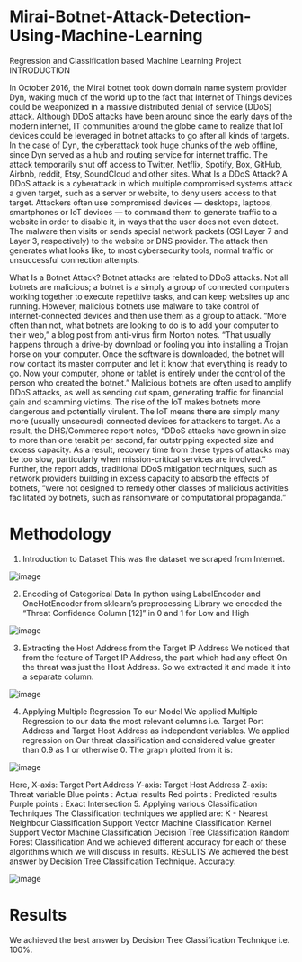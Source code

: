 # Mirai-Botnet-Attack-Detection-Using-Machine-Learning
Regression and Classification based Machine Learning Project
INTRODUCTION

In October 2016, the Mirai botnet took down domain name system provider Dyn, waking much of the world up to the fact that Internet of Things devices could be weaponized in a massive distributed denial of service (DDoS) attack. Although DDoS attacks have been around since the early days of the modern internet, IT communities around the globe came to realize that IoT devices could be leveraged in botnet attacks to go after all kinds of targets.
In the case of Dyn, the cyberattack took huge chunks of the web offline, since Dyn served as a hub and routing service for internet traffic. The attack temporarily shut off access to Twitter, Netflix, Spotify, Box, GitHub, Airbnb, reddit, Etsy, SoundCloud and other sites.
What Is a DDoS Attack?
A DDoS attack is a cyberattack in which multiple compromised systems attack a given target, such as a server or website, to deny users access to that target. 
Attackers often use compromised devices — desktops, laptops, smartphones or IoT devices — to command them to generate traffic to a website in order to disable it, in ways that the user does not even detect.
The malware then visits or sends special network packets (OSI Layer 7 and Layer 3, respectively) to the website or DNS provider. The attack then generates what looks like, to most cybersecurity tools, normal traffic or unsuccessful connection attempts.

What Is a Botnet Attack?
Botnet attacks are related to DDoS attacks. Not all botnets are malicious; a botnet is a simply a group of connected computers working together to execute repetitive tasks, and can keep websites up and running. However, malicious botnets use malware to take control of internet-connected devices and then use them as a group to attack.
“More often than not, what botnets are looking to do is to add your computer to their web,” a blog post from anti-virus firm Norton notes. “That usually happens through a drive-by download or fooling you into installing a Trojan horse on your computer. Once the software is downloaded, the botnet will now contact its master computer and let it know that everything is ready to go. Now your computer, phone or tablet is entirely under the control of the person who created the botnet.”
Malicious botnets are often used to amplify DDoS attacks, as well as sending out spam, generating traffic for financial gain and scamming victims.
The rise of the IoT makes botnets more dangerous and potentially virulent. The IoT means there are simply many more (usually unsecured) connected devices for attackers to target. As a result, the DHS/Commerce report notes, “DDoS attacks have grown in size to more than one terabit per second, far outstripping expected size and excess capacity. As a result, recovery time from these types of attacks may be too slow, particularly when mission-critical services are involved.”
Further, the report adds, traditional DDoS mitigation techniques, such as network providers building in excess capacity to absorb the effects of botnets, “were not designed to remedy other classes of malicious activities facilitated by botnets, such as ransomware or computational propaganda.”

# Methodology

1. Introduction to Dataset
This was the dataset we scraped from Internet.

![image](https://user-images.githubusercontent.com/56102543/174233557-a6ce2c6c-598e-4c36-a913-e56183374ea4.png)

2. Encoding of Categorical Data
In python using LabelEncoder and OneHotEncoder from sklearn’s preprocessing
Library we encoded the “Threat Confidence Column [12]” in 0 and 1 for Low and High

![image](https://user-images.githubusercontent.com/56102543/174233668-1321c7e0-9833-4f05-89f9-b407748b14dd.png)

3. Extracting the Host Address from the Target IP Address
We noticed that from the feature of Target IP Address, the part which had any effect
On the threat was just the Host Address. So we extracted it and made it into a
separate column.

![image](https://user-images.githubusercontent.com/56102543/174233759-2b1a878e-8f05-4d37-ae3e-a84b2583541d.png)

4. Applying Multiple Regression To our Model
We applied Multiple Regression to our data the most relevant columns i.e. Target Port
Address and Target Host Address as independent variables. We applied regression on
Our threat classification and considered value greater than 0.9 as 1 or otherwise 0.
The graph plotted from it is:

![image](https://user-images.githubusercontent.com/56102543/174233881-9fadcc5a-9ee4-4427-a565-58f93ce79daa.png)

Here, X-axis: Target Port Address
Y-axis: Target Host Address
Z-axis: Threat variable
Blue points : Actual results
Red points : Predicted results
Purple points : Exact Intersection
5. Applying various Classification Techniques
The Classification techniques we applied are:
K - Nearest Neighbour Classification
Support Vector Machine Classification
Kernel Support Vector Machine Classification
Decision Tree Classification
Random Forest Classification
And we achieved different accuracy for each of these algorithms which we will discuss in
results.
RESULTS
We achieved the best answer by Decision Tree Classification Technique.
Accuracy:

![image](https://user-images.githubusercontent.com/56102543/174233960-5cc6537b-9d3c-4843-abf5-40a0f14ebda9.png)


# Results

We achieved the best answer by Decision Tree Classification Technique i.e. 100%.
